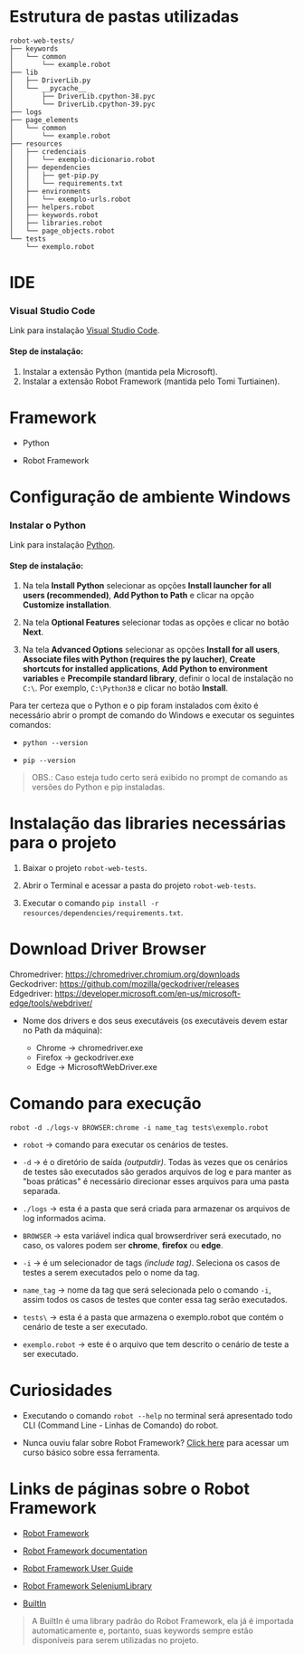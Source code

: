 # Estrutura de pastas utilizadas

```
robot-web-tests/
├── keywords
│   └── common
│       └── example.robot
├── lib
│   ├── DriverLib.py
│   └── __pycache__
│       ├── DriverLib.cpython-38.pyc
│       └── DriverLib.cpython-39.pyc
├── logs
├── page_elements
│   └── common
│       └── example.robot
├── resources
│   ├── credenciais
│   │   └── exemplo-dicionario.robot
│   ├── dependencies
│   │   ├── get-pip.py
│   │   └── requirements.txt
│   ├── environments
│   │   └── exemplo-urls.robot
│   ├── helpers.robot
│   ├── keywords.robot
│   ├── libraries.robot
│   └── page_objects.robot
└── tests
    └── exemplo.robot
```

# IDE 

### Visual Studio Code
Link para instalação [Visual Studio Code](https://code.visualstudio.com/).
  
 

#### Step de instalação:
1. Instalar a extensão Python (mantida pela Microsoft).
2. Instalar a extensão Robot Framework (mantida pelo Tomi Turtiainen).



# Framework

* Python

* Robot Framework



# Configuração de ambiente Windows
### Instalar o Python

Link para instalação [Python](https://www.python.org/downloads/).



#### Step de instalação:

1. Na tela **Install Python** selecionar as opções **Install launcher for all users (recommended)**, **Add Python to Path** e clicar na opção **Customize installation**.

2. Na tela **Optional Features** selecionar todas as opções e clicar no botão **Next**.

3. Na tela **Advanced Options** selecionar as opções **Install for all users**, **Associate files with Python (requires the py laucher)**, **Create shortcuts for installed applications**, **Add Python to environment variables** e **Precompile standard library**, definir o local de instalação no `C:\`. Por exemplo, `C:\Python38` e clicar no botão **Install**.

Para ter certeza que o Python e o pip foram instalados com êxito é necessário abrir o prompt de comando do Windows e executar os seguintes comandos:

*  `python --version`

*  `pip --version`

> OBS.: Caso esteja tudo certo será exibido no prompt de comando as versões do Python e pip instaladas.


# Instalação das libraries necessárias para o projeto

1. Baixar o projeto `robot-web-tests`.

2. Abrir o Terminal e acessar a pasta do projeto `robot-web-tests`.

2. Executar o comando `pip install -r resources/dependencies/requirements.txt`.


# Download Driver Browser

Chromedriver: https://chromedriver.chromium.org/downloads <br />
Geckodriver:  https://github.com/mozilla/geckodriver/releases <br />
Edgedriver:   https://developer.microsoft.com/en-us/microsoft-edge/tools/webdriver/

- Nome dos drivers e dos seus executáveis (os executáveis devem estar no Path da máquina):

    - Chrome      ->      chromedriver.exe
    - Firefox     ->      geckodriver.exe
    - Edge        ->      MicrosoftWebDriver.exe


# Comando para execução

`robot -d ./logs-v BROWSER:chrome -i name_tag tests\exemplo.robot` 

* `robot` -> comando para executar os cenários de testes.

* `-d` -> é o diretório de saída _(outputdir)_. Todas às vezes que os cenários de testes são executados são gerados arquivos de log e para manter as "boas práticas" é necessário direcionar esses arquivos para uma pasta separada.

* `./logs` -> esta é a pasta que será criada para armazenar os arquivos de log informados acima.

* `BROWSER` -> esta variável indica qual browserdriver será executado, no caso, os valores podem ser **chrome**, **firefox** ou **edge**.
  
* `-i` -> é um selecionador de tags _(include tag)_. Seleciona os casos de testes a serem executados pelo o nome da tag.

* `name_tag` -> nome da tag que será selecionada pelo o comando `-i`, assim todos os casos de testes que conter essa tag serão executados.

* `tests\` -> esta é a pasta que armazena o exemplo.robot que contém o cenário de teste a ser executado.

* `exemplo.robot` -> este é o arquivo que tem descrito o cenário de teste a ser executado.



# Curiosidades

* Executando o comando `robot --help` no terminal será apresentado todo CLI (Command Line - Linhas de Comando) do robot.

* Nunca ouviu falar sobre Robot Framework? [Click here](https://qaninja.academy/curso/robot-beginner/) para acessar um curso básico sobre essa ferramenta.



# Links de páginas sobre o Robot Framework

*  [Robot Framework](https://robotframework.org/)

*  [Robot Framework documentation](https://robotframework.org/robotframework/)

*  [Robot Framework User Guide](https://robotframework.org/robotframework/latest/RobotFrameworkUserGuide.html)

*  [Robot Framework SeleniumLibrary](https://robotframework.org/SeleniumLibrary/SeleniumLibrary.html)

* [BuiltIn](https://robotframework.org/robotframework/latest/libraries/BuiltIn.html)
> A BuiltIn é uma library padrão do Robot Framework, ela já é importada automaticamente e, portanto, suas keywords sempre estão disponíveis para serem utilizadas no projeto. 
